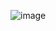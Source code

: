 ![image](https://github.com/KHRMNKY/python-project-1/assets/83987220/075a4819-cfb7-4464-8ccf-5a66ee1d7192)
